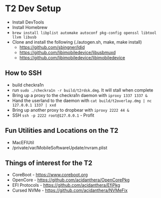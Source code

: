 # T2 Dev Setup

* Install DevTools
* Install Homebrew
* `brew install libplist automake autoconf pkg-config openssl libtool llvm libusb`
* Clone and install the following (./autogen.sh, make, make install)
    * https://github.com/sbingner/ldid
    * https://github.com/libimobiledevice/libusbmuxd
    * https://github.com/libimobiledevice/libimobiledevice

## How to SSH

* build checkra1n
* run `sudo ./checkra1n -r build/t2rdsk.dmg`.  It will stall when complete
* Bring up a proxy to the checkra1n daemon with `iproxy 1337 1337 &`
* Hand the userland to the daemon with `cat build/t2overlay.dmg | nc 127.0.0.1 1337 | xxd`
* Bring up another proxy to dropbear with `iproxy 2222 44 &`
* SSH `ssh -p 2222 root@127.0.0.1` - Profit

## Fun Utilities and Locations on the T2

* MacEFIUtil
* /private/var/MobileSoftwareUpdate/nvram.plist

## Things of interest for the T2

* CoreBoot - https://www.coreboot.org
* OpenCore - https://github.com/acidanthera/OpenCorePkg
* EFI Protocols - https://github.com/acidanthera/EfiPkg
* Cursed NVMe - https://github.com/acidanthera/NVMeFix